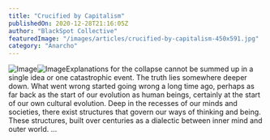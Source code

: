 ```yaml
---
title: "Crucified by Capitalism"
publishedOn: 2020-12-28T21:16:05Z
author: "BlackSpot Collective"
featuredImage: "/images/articles/crucified-by-capitalism-450x591.jpg"
category: "Anarcho"
---
```


![Image](/images/articles/crucified-by-capitalism-450x591.jpg)![Image](/images/articles/dec-18-330x150.gif)Explanations for the collapse cannot be summed up in a single idea or one catastrophic event. The truth lies somewhere deeper down. What went wrong started going wrong a long time ago, perhaps as far back as the start of our evolution as human beings, certainly at the start of our own cultural evolution. Deep in the recesses of our minds and societies, there exist structures that govern our ways of thinking and being. These structures, built over centuries as a dialectic between inner mind and outer world. ...
